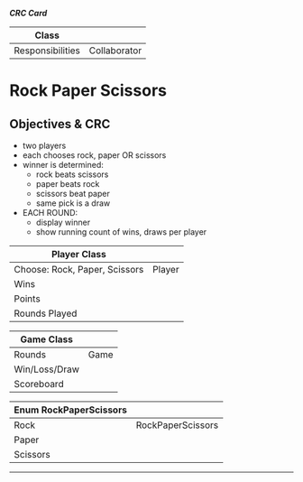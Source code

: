 ﻿***CRC Card***

| Class            |              |
|------------------|--------------|
| Responsibilities | Collaborator |

# Rock Paper Scissors

## Objectives & CRC

- two players
- each chooses rock, paper OR scissors
- winner is determined:
    - rock beats scissors
    - paper beats rock
    - scissors beat paper
    - same pick is a draw
- EACH ROUND:
    - display winner
    - show running count of wins, draws per player

| Player Class                  |        |
|-------------------------------|--------|
| Choose: Rock, Paper, Scissors | Player |
| Wins                          |        |
| Points                        |        |
| Rounds Played                 |        |

| Game Class     |       |
|----------------|-------|
| Rounds         | Game  |
| Win/Loss/Draw  |       |
| Scoreboard     |       |

| Enum RockPaperScissors |                   |
|------------------------|-------------------|
| Rock                   | RockPaperScissors |
| Paper                  |                   |
| Scissors               |                   |



---
